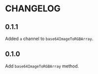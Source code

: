 # CHANGELOG

## 0.1.1
Added `a` channel to `base64ImageToRGBArray`.

## 0.1.0
Add `base64ImageToRGBArray` method.
